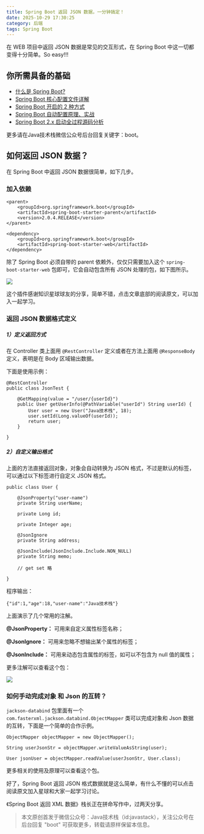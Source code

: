 ```yaml
---
title: Spring Boot 返回 JSON 数据，一分钟搞定！
date: 2025-10-29 17:30:25
category: 后端
tags: Spring Boot
---
```


在 WEB 项目中返回 JSON 数据是常见的交互形式，在 Spring Boot 中这一切都变得十分简单。So easy!!!

## 你所需具备的基础

- [什么是 Spring Boot?](https://mp.weixin.qq.com/s/jWLcPxTg9bH3D9_7qbYbfw)
- [Spring Boot 核心配置文件详解](https://mp.weixin.qq.com/s/BzXNfBzq-2TOCbiHG3xcsQ)
- [Spring Boot 开启的 2 种方式](https://mp.weixin.qq.com/s/PYM_iV-u3dPMpP3MNz7Hig)
- [Spring Boot 自动配置原理、实战](https://mp.weixin.qq.com/s/gs2zLSH6m9ijO0-pP2sr9Q)
- [Spring Boot 2.x 启动全过程源码分析](https://mp.weixin.qq.com/s/iMPXjuKRKT5lMZ4oVSp4Ww)

更多请在Java技术栈微信公众号后台回复关键字：boot。

## 如何返回 JSON 数据？

在 Spring Boot 中返回 JSON 数据很简单，如下几步。

### 加入依赖

```
<parent>
	<groupId>org.springframework.boot</groupId>
	<artifactId>spring-boot-starter-parent</artifactId>
	<version>2.0.4.RELEASE</version>
</parent>

<dependency>
	<groupId>org.springframework.boot</groupId>
	<artifactId>spring-boot-starter-web</artifactId>
</dependency>
```

除了 Spring Boot 必须自带的 parent 依赖外，仅仅只需要加入这个 `spring-boot-starter-web` 包即可，它会自动包含所有 JSON 处理的包，如下图所示。

![](http://qianniu.javastack.cn/18-8-16/4664411.jpg)

这个插件感谢知识星球球友的分享，简单不错，点击文章底部的阅读原文，可以加入一起学习。


### 返回 JSON 数据格式定义

##### 1）定义返回方式

在 Controller 类上面用 `@RestController` 定义或者在方法上面用 `@ResponseBody` 定义，表明是在 Body 区域输出数据。

下面是使用示例：

```
@RestController
public class JsonTest {

	@GetMapping(value = "/user/{userId}")
	public User getUserInfo(@PathVariable("userId") String userId) {
		User user = new User("Java技术栈", 18);
		user.setId(Long.valueOf(userId));
		return user;
	}

}
```

##### 2）自定义输出格式

上面的方法直接返回对象，对象会自动转换为 JSON 格式，不过是默认的标签，可以通过以下标签进行自定义 JSON 格式。


```
public class User {

	@JsonProperty("user-name")
	private String userName;

	private Long id;

	private Integer age;

	@JsonIgnore
	private String address;

	@JsonInclude(JsonInclude.Include.NON_NULL)
	private String memo;
	
	// get set 略
	
}
```

程序输出：

```
{"id":1,"age":18,"user-name":"Java技术栈"}
```

上面演示了几个常用的注解。

**@JsonProperty：** 可用来自定义属性标签名称；

**@JsonIgnore：** 可用来忽略不想输出某个属性的标签；

**@JsonInclude：** 可用来动态包含属性的标签，如可以不包含为 null 值的属性；

更多注解可以查看这个包：

![](http://qianniu.javastack.cn/18-8-16/13417927.jpg)

### 如何手动完成对象 和 Json 的互转？

`jackson-databind` 包里面有一个 `com.fasterxml.jackson.databind.ObjectMapper` 类可以完成对象和 Json 数据的互转，下面是一个简单的合作示例。

```
ObjectMapper objectMapper = new ObjectMapper();

String userJsonStr = objectMapper.writeValueAsString(user);

User jsonUser = objectMapper.readValue(userJsonStr, User.class);
```

更多相关的使用及原理可以查看这个包。

好了，Spring Boot 返回 JSON 格式数据就是这么简单，有什么不懂的可以点击阅读原文加入星球和大家一起学习讨论。

《Spring Boot 返回 XML 数据》栈长正在拼命写作中，过两天分享。

> 本文原创首发于微信公众号：Java技术栈（id:javastack），关注公众号在后台回复 "boot" 可获取更多，转载请原样保留本信息。